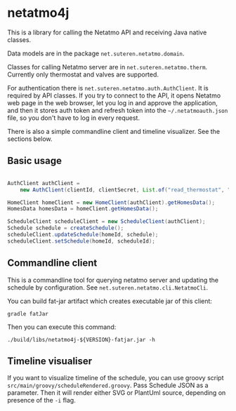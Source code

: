 # netatmo4j

This is a library for calling the Netatmo API and receiving Java native classes.

Data models are in the package `net.suteren.netatmo.domain`.

Classes for calling Netatmo server are in `net.suteren.netatmo.therm`.
Currently only thermostat and valves are supported.

For authentication there is `net.suteren.netatmo.auth.AuthClient`.
It is required by API classes.
If you try to connect to the API, it opens Netatmo web page in the web browser,
let you log in
and approve the application, and then it stores auth token and refresh token into the `~/.netatmoauth.json` file,
so you don't have to log in every request.

There is also a simple commandline client and timeline visualizer. See the sections below.

## Basic usage

```java

AuthClient authClient =
	new AuthClient(clientId, clientSecret, List.of("read_thermostat", "write_thermostat"), "Netatmo tool", authconfig);

HomeClient homeClient = new HomeClient(authClient).getHomesData();
HomesData homesData = homeClient.getHomesData();

ScheduleClient scheduleClient = new ScheduleClient(authClient);
Schedule schedule = createSchedule();
scheduleClient.updateSchedule(homeId, schedule);
scheduleClient.setSchedule(homeId, scheduleId);

```

## Commandline client

This is a commandline tool for querying netatmo server and updating the schedule by configuration.
See `net.suteren.netatmo.cli.NetatmoCli`.

You can build fat-jar artifact which creates executable jar of this client:

```shell
gradle fatJar
```

Then you can execute this command:

```shell
./build/libs/netatmo4j-${VERSION}-fatjar.jar -h
```

## Timeline visualiser

If you want to visualize timeline of the schedule, you can use groovy script `src/main/groovy/scheduleRendered.groovy`.
Pass Schedule JSON as a parameter.
Then it will render either SVG or PlantUml source, depending on presence of the `-i` flag.
